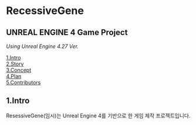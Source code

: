 # RecessiveGene

## UNREAL ENGINE 4 Game Project  
_Using Unreal Engine 4.27 Ver._

[1.Intro](#1.Intro)  
[2.Story](#2.Story)  
[3.Concept](#3.Concept)  
[4.Plan](#4.Plan)  
[5.Contributors](#4.Plan)

## 1.Intro
ResessiveGene(임시)는 Unreal Engine 4를 기반으로 한 게임 제작 프로젝트입니다. 
